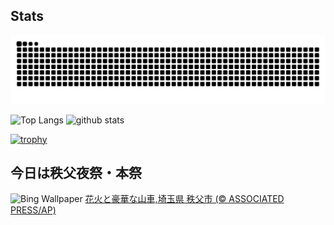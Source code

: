 ## Stats
<picture>
  <source media="(prefers-color-scheme: dark)" srcset="https://raw.githubusercontent.com/ba230t/ba230t/output/github-contribution-grid-snake-dark.svg">
  <source media="(prefers-color-scheme: light)" srcset="https://raw.githubusercontent.com/ba230t/ba230t/output/github-contribution-grid-snake.svg">
  <img alt="github contribution grid snake animation" src="https://raw.githubusercontent.com/ba230t/ba230t/output/github-contribution-grid-snake.svg">
</picture>

<p align="left">
  <img alt="Top Langs" height="150px" src="https://github-readme-stats.vercel.app/api/top-langs/?username=ba230t&layout=compact&theme=transparent" />
  <img alt="github stats" height="150px" src="https://github-readme-stats.vercel.app/api?username=ba230t&theme=transparent" />
</p>

[![trophy](https://github-profile-trophy.vercel.app/?username=ba230t&theme=transparent&column=7)](https://github.com/ryo-ma/github-profile-trophy)


<!-- Bing Wallpaper Start -->
## 今日は秩父夜祭・本祭
![Bing Wallpaper](https://www.bing.com/th?id=OHR.ChichibuFestival2024_JA-JP7708851590_1920x1080.jpg&rf=LaDigue_1920x1080.jpg&pid=hp)
[花火と豪華な山車,埼玉県 秩父市 (© ASSOCIATED PRESS/AP)](https://www.bing.com/search?q=%E7%A7%A9%E7%88%B6%E5%A4%9C%E7%A5%AD&form=hpcapt&filters=HpDate%3a%2220241202_1500%22)
<!-- Bing Wallpaper End -->
